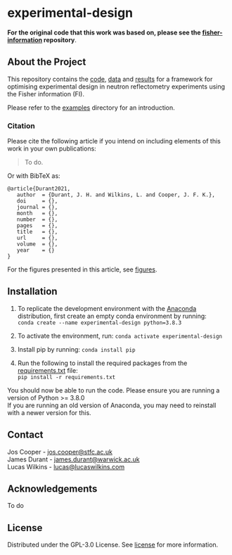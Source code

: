 # experimental-design
**For the original code that this work was based on, please see the [fisher-information](https://github.com/James-Durant/fisher-information) repository**.

## About the Project
This repository contains the [code](/experimental-design), [data](/experimental-design/data) and [results](/experimental-design/results) for a framework for optimising experimental design in neutron reflectometry experiments using the Fisher information (FI).

Please refer to the [examples](/examples) directory for an introduction. 

### Citation
Please cite the following article if you intend on including elements of this work in your own publications:
> To do.

Or with BibTeX as:
```
@article{Durant2021,
   author  = {Durant, J. H. and Wilkins, L. and Cooper, J. F. K.},
   doi     = {},
   journal = {},
   month   = {},
   number  = {},
   pages   = {},
   title   = {},
   url     = {},
   volume  = {},
   year    = {}
}
```

For the figures presented in this article, see [figures](/figures).

## Installation
1. To replicate the development environment with the [Anaconda](https://www.anaconda.com/products/individual) distribution, first create an empty conda environment by running: <br /> ```conda create --name experimental-design python=3.8.3```

2. To activate the environment, run: ```conda activate experimental-design```

3. Install pip by running: ```conda install pip```

4. Run the following to install the required packages from the [requirements.txt](/requirements.txt) file: <br />
   ```pip install -r requirements.txt```

You should now be able to run the code. Please ensure you are running a version of Python >= 3.8.0 \
If you are running an old version of Anaconda, you may need to reinstall with a newer version for this.

## Contact
Jos Cooper - jos.cooper@stfc.ac.uk \
James Durant - james.durant@warwick.ac.uk \
Lucas Wilkins - lucas@lucaswilkins.com

## Acknowledgements
To do

## License
Distributed under the GPL-3.0 License. See [license](/LICENSE) for more information.
